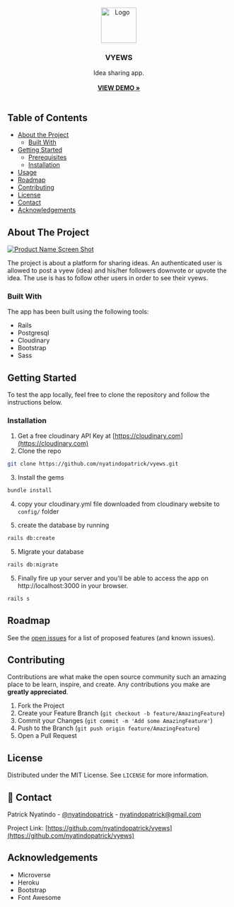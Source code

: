 <br />
<p align="center">
  <a href="https://github.com/nyatindopatrick/vyews">
    <img src="https://user-images.githubusercontent.com/48393059/85749134-41884c80-b711-11ea-91c8-c833630f8b3d.png" alt="Logo" width="80" height="80">
  </a>

  <h3 align="center">VYEWS</h3>

  <p align="center">
    Idea sharing app.
    <br /><br/>
    <a href="https://github.com/othneildrew/Best-README-Template"><strong>VIEW DEMO »</strong></a>
    <br />
    <br />
   
  </p>
</p>

<!-- TABLE OF CONTENTS -->

## Table of Contents

- [About the Project](#about-the-project)
  - [Built With](#built-with)
- [Getting Started](#getting-started)
  - [Prerequisites](#prerequisites)
  - [Installation](#installation)
- [Usage](#usage)
- [Roadmap](#roadmap)
- [Contributing](#contributing)
- [License](#license)
- [Contact](#contact)
- [Acknowledgements](#acknowledgements)

<!-- ABOUT THE PROJECT -->

## About The Project

[![Product Name Screen Shot][product-screenshot]](https://example.com)

The project is about a platform for sharing ideas. An authenticated user is allowed to post a vyew (idea) and his/her followers downvote or upvote the idea. The use is has to follow other users in order to see their vyews.

### Built With

The app has been built using the following tools:

- Rails
- Postgresql
- Cloudinary
- Bootstrap
- Sass

## Getting Started

To test the app locally, feel free to clone the repository and follow the instructions below.

### Installation

1. Get a free cloudinary API Key at [https://cloudinary.com](https://cloudinary.com)
2. Clone the repo

```sh
git clone https://github.com/nyatindopatrick/vyews.git
```

3. Install the gems

```sh
bundle install
```

4. copy your cloudinary.yml file downloaded from cloudinary website to `config/` folder

5) create the database by running

```sh
rails db:create
```

5. Migrate your database

```sh
rails db:migrate
```

5. Finally fire up your server and you'll be able to access the app on http://localhost:3000 in your browser.

```sh
rails s
```

## Roadmap

See the [open issues](https://github.com/nyatindopatrick/vyews/issues) for a list of proposed features (and known issues).

## Contributing

Contributions are what make the open source community such an amazing place to be learn, inspire, and create. Any contributions you make are **greatly appreciated**.

1. Fork the Project
2. Create your Feature Branch (`git checkout -b feature/AmazingFeature`)
3. Commit your Changes (`git commit -m 'Add some AmazingFeature'`)
4. Push to the Branch (`git push origin feature/AmazingFeature`)
5. Open a Pull Request

<!-- LICENSE -->

## License

Distributed under the MIT License. See `LICENSE` for more information.

<!-- CONTACT -->

## 👤 Contact

Patrick Nyatindo - [@nyatindopatrick](https://twitter.com/nyatindopatrick) - nyatindopatrick@gmail.com

Project Link: [https://github.com/nyatindopatrick/vyews](https://github.com/nyatindopatrick/vyews)

<!-- ACKNOWLEDGEMENTS -->

## Acknowledgements

- Microverse
- Heroku
- Bootstrap
- Font Awesome


[product-screenshot]: https://user-images.githubusercontent.com/48393059/86232973-6a8b6000-bb9d-11ea-8cbd-e8db3ca4c3b1.png
